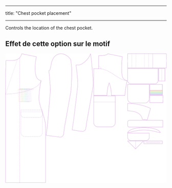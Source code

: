 - - -
title: "Chest pocket placement"
- - -

Controls the location of the chest pocket.

## Effet de cette option sur le motif

![Cette image montre l'effet de cette option en superposant plusieurs variantes qui ont une valeur différente pour cette option](carlton_chestpocketplacement_sample.svg "Effet de cette option sur le modèle")
